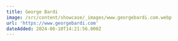 ```yaml
---
title: George Bardi
image: /src/content/showcase/_images/www.georgebardi.com.webp
url: 'https://www.georgebardi.com'
dateAdded: 2024-06-10T14:21:56.000Z
---
```


